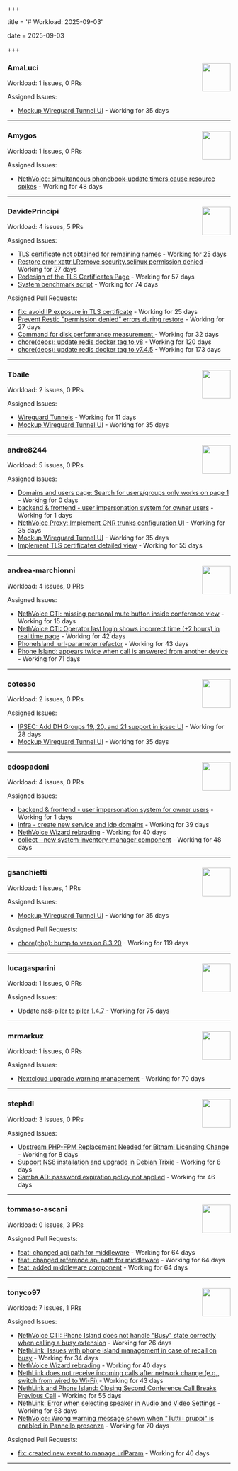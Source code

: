 +++

title = '# Workload: 2025-09-03'

date = 2025-09-03

+++

### AmaLuci <img src='https://avatars.githubusercontent.com/u/166636295?v=4&s=64' width='64' height='64' style='float:right;' /> ###
Workload: 1 issues, 0 PRs


Assigned Issues:
- [Mockup Wireguard Tunnel UI](https://github.com/NethServer/nethsecurity/issues/1321) - Working for 35 days
---

### Amygos <img src='https://avatars.githubusercontent.com/u/510232?v=4&s=64' width='64' height='64' style='float:right;' /> ###
Workload: 1 issues, 0 PRs


Assigned Issues:
- [NethVoice: simultaneous phonebook-update timers cause resource spikes](https://github.com/NethServer/dev/issues/7555) - Working for 48 days
---

### DavidePrincipi <img src='https://avatars.githubusercontent.com/u/2920838?v=4&s=64' width='64' height='64' style='float:right;' /> ###
Workload: 4 issues, 5 PRs


Assigned Issues:
- [TLS certificate not obtained for remaining names](https://github.com/NethServer/dev/issues/7601) - Working for 25 days
- [Restore error xattr.LRemove security.selinux permission denied](https://github.com/NethServer/dev/issues/7598) - Working for 27 days
- [Redesign of the TLS Certificates Page](https://github.com/NethServer/dev/issues/7544) - Working for 57 days
- [System benchmark script](https://github.com/NethServer/dev/issues/7519) - Working for 74 days

Assigned Pull Requests:
- [fix: avoid IP exposure in TLS certificate](https://github.com/NethServer/ns8-traefik/pull/104) - Working for 25 days
- [Prevent Restic "permission denied" errors during restore](https://github.com/NethServer/ns8-core/pull/920) - Working for 27 days
- [Command for disk performance measurement ](https://github.com/NethServer/ns8-core/pull/915) - Working for 32 days
- [chore(deps): update redis docker tag to v8](https://github.com/NethServer/ns8-core/pull/874) - Working for 120 days
- [chore(deps): update redis docker tag to v7.4.5](https://github.com/NethServer/ns8-core/pull/830) - Working for 173 days
---

### Tbaile <img src='https://avatars.githubusercontent.com/u/8052641?v=4&s=64' width='64' height='64' style='float:right;' /> ###
Workload: 2 issues, 0 PRs


Assigned Issues:
- [Wireguard Tunnels](https://github.com/NethServer/nethsecurity/issues/1352) - Working for 11 days
- [Mockup Wireguard Tunnel UI](https://github.com/NethServer/nethsecurity/issues/1321) - Working for 35 days
---

### andre8244 <img src='https://avatars.githubusercontent.com/u/4612169?v=4&s=64' width='64' height='64' style='float:right;' /> ###
Workload: 5 issues, 0 PRs


Assigned Issues:
- [Domains and users page: Search for users/groups only works on page 1](https://github.com/NethServer/dev/issues/7612) - Working for 0 days
- [backend & frontend - user impersonation system for owner users](https://github.com/NethServer/my/issues/20) - Working for 1 days
- [NethVoice Proxy: Implement GNR trunks configuration UI](https://github.com/NethServer/dev/issues/7578) - Working for 35 days
- [Mockup Wireguard Tunnel UI](https://github.com/NethServer/nethsecurity/issues/1321) - Working for 35 days
- [Implement TLS certificates detailed view](https://github.com/NethServer/dev/issues/7548) - Working for 55 days
---

### andrea-marchionni <img src='https://avatars.githubusercontent.com/u/6448460?v=4&s=64' width='64' height='64' style='float:right;' /> ###
Workload: 4 issues, 0 PRs


Assigned Issues:
- [NethVoice CTI: missing personal mute button inside conference view](https://github.com/NethServer/dev/issues/7603) - Working for 15 days
- [NethVoice CTI: Operator last login shows incorrect time (+2 hours) in real time page](https://github.com/NethServer/dev/issues/7565) - Working for 42 days
- [PhoneIsland: url-parameter refactor](https://github.com/NethServer/dev/issues/7559) - Working for 43 days
- [Phone Island: appears twice when call is answered from another device](https://github.com/NethServer/dev/issues/7521) - Working for 71 days
---

### cotosso <img src='https://avatars.githubusercontent.com/u/7226896?v=4&s=64' width='64' height='64' style='float:right;' /> ###
Workload: 2 issues, 0 PRs


Assigned Issues:
- [IPSEC: Add DH Groups 19, 20, and 21 support in ipsec UI](https://github.com/NethServer/nethsecurity/issues/1334) - Working for 28 days
- [Mockup Wireguard Tunnel UI](https://github.com/NethServer/nethsecurity/issues/1321) - Working for 35 days
---

### edospadoni <img src='https://avatars.githubusercontent.com/u/6152486?v=4&s=64' width='64' height='64' style='float:right;' /> ###
Workload: 4 issues, 0 PRs


Assigned Issues:
- [backend & frontend - user impersonation system for owner users](https://github.com/NethServer/my/issues/20) - Working for 1 days
- [infra - create new service and idp domains](https://github.com/NethServer/my/issues/9) - Working for 39 days
- [NethVoice Wizard rebrading](https://github.com/NethServer/dev/issues/7571) - Working for 40 days
- [collect - new system inventory-manager component](https://github.com/NethServer/my/issues/7) - Working for 48 days
---

### gsanchietti <img src='https://avatars.githubusercontent.com/u/804596?v=4&s=64' width='64' height='64' style='float:right;' /> ###
Workload: 1 issues, 1 PRs


Assigned Issues:
- [Mockup Wireguard Tunnel UI](https://github.com/NethServer/nethsecurity/issues/1321) - Working for 35 days

Assigned Pull Requests:
- [chore(php): bump to version 8.3.20](https://github.com/NethServer/ns8-webtop/pull/120) - Working for 119 days
---

### lucagasparini <img src='https://avatars.githubusercontent.com/u/11161326?v=4&s=64' width='64' height='64' style='float:right;' /> ###
Workload: 1 issues, 0 PRs


Assigned Issues:
- [Update ns8-piler to piler 1.4.7 ](https://github.com/NethServer/dev/issues/7516) - Working for 75 days
---

### mrmarkuz <img src='https://avatars.githubusercontent.com/u/31746411?v=4&s=64' width='64' height='64' style='float:right;' /> ###
Workload: 1 issues, 0 PRs


Assigned Issues:
- [Nextcloud upgrade warning management](https://github.com/NethServer/dev/issues/7522) - Working for 70 days
---

### stephdl <img src='https://avatars.githubusercontent.com/u/3164851?v=4&s=64' width='64' height='64' style='float:right;' /> ###
Workload: 3 issues, 0 PRs


Assigned Issues:
- [Upstream PHP-FPM Replacement Needed for Bitnami Licensing Change](https://github.com/NethServer/dev/issues/7610) - Working for 8 days
- [Support NS8 installation and upgrade in Debian Trixie](https://github.com/NethServer/dev/issues/7608) - Working for 8 days
- [Samba AD: password expiration policy not applied](https://github.com/NethServer/dev/issues/7558) - Working for 46 days
---

### tommaso-ascani <img src='https://avatars.githubusercontent.com/u/31596042?v=4&s=64' width='64' height='64' style='float:right;' /> ###
Workload: 0 issues, 3 PRs


Assigned Pull Requests:
- [feat: changed api path for middleware](https://github.com/nethesis/nethvoice-cti/pull/317) - Working for 64 days
- [feat: changed reference api path for middleware](https://github.com/nethesis/phone-island/pull/103) - Working for 64 days
- [feat: added middleware component](https://github.com/nethesis/ns8-nethvoice/pull/493) - Working for 64 days
---

### tonyco97 <img src='https://avatars.githubusercontent.com/u/36625268?v=4&s=64' width='64' height='64' style='float:right;' /> ###
Workload: 7 issues, 1 PRs


Assigned Issues:
- [NethVoice CTI: Phone Island does not handle "Busy" state correctly when calling a busy extension](https://github.com/NethServer/dev/issues/7599) - Working for 26 days
- [NethLink: Issues with phone island management in case of recall on busy](https://github.com/NethServer/dev/issues/7579) - Working for 34 days
- [NethVoice Wizard rebrading](https://github.com/NethServer/dev/issues/7571) - Working for 40 days
- [NethLink does not receive incoming calls after network change (e.g., switch from wired to Wi-Fi)](https://github.com/NethServer/dev/issues/7561) - Working for 43 days
- [NethLink and Phone Island: Closing Second Conference Call Breaks Previous Call](https://github.com/NethServer/dev/issues/7550) - Working for 55 days
- [NethLink: Error when selecting speaker in Audio and Video Settings](https://github.com/NethServer/dev/issues/7538) - Working for 63 days
- [NethVoice: Wrong warning message shown when "Tutti i gruppi" is enabled in Pannello presenza](https://github.com/NethServer/dev/issues/7523) - Working for 70 days

Assigned Pull Requests:
- [fix: created new event to manage urlParam](https://github.com/NethServer/nethlink/pull/69) - Working for 40 days
---


